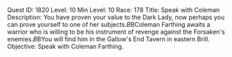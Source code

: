 Quest ID: 1820
Level: 10
Min Level: 10
Race: 178
Title: Speak with Coleman
Description: You have proven your value to the Dark Lady, now perhaps you can prove yourself to one of her subjects.$B$BColeman Farthing awaits a warrior who is willing to be his instrument of revenge against the Forsaken's enemies.$B$BYou will find him in the Gallow's End Tavern in eastern Brill.
Objective: Speak with Coleman Farthing.
